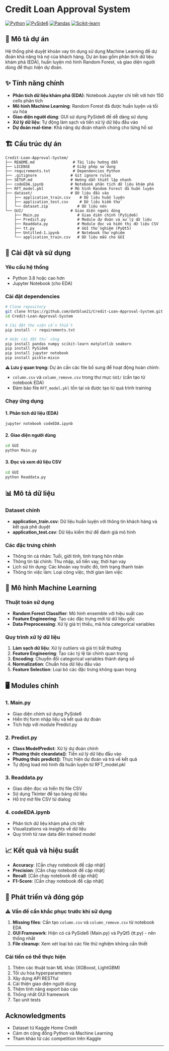 # Credit Loan Approval System

[![Python](https://img.shields.io/badge/Python-3.8+-blue.svg)](https://www.python.org/downloads/)
[![PySide6](https://img.shields.io/badge/PySide6-GUI-green.svg)](https://pypi.org/project/PySide6/)
[![Pandas](https://img.shields.io/badge/Pandas-Data%20Analysis-orange.svg)](https://pandas.pydata.org/)
[![Scikit-learn](https://img.shields.io/badge/Scikit--learn-ML-red.svg)](https://scikit-learn.org/)

## 📝 Mô tả dự án

Hệ thống phê duyệt khoản vay tín dụng sử dụng Machine Learning để dự đoán khả năng trả nợ của khách hàng. Dự án bao gồm phân tích dữ liệu khám phá (EDA), huấn luyện mô hình Random Forest, và giao diện người dùng để thực hiện dự đoán.

## ✨ Tính năng chính

- **Phân tích dữ liệu khám phá (EDA)**: Notebook Jupyter chi tiết với hơn 150 cells phân tích
- **Mô hình Machine Learning**: Random Forest đã được huấn luyện và tối ưu hóa
- **Giao diện người dùng**: GUI sử dụng PySide6 để dễ dàng sử dụng
- **Xử lý dữ liệu**: Tự động làm sạch và tiền xử lý dữ liệu đầu vào
- **Dự đoán real-time**: Khả năng dự đoán nhanh chóng cho từng hồ sơ

## 🏗️ Cấu trúc dự án

```text
Credit-Loan-Approval-System/
├── README.md                 # Tài liệu hướng dẫn
├── LICENSE                   # Giấy phép sử dụng
├── requirements.txt          # Dependencies Python
├── .gitignore               # Git ignore rules
├── SETUP.md                 # Hướng dẫn thiết lập nhanh
├── codeEDA.ipynb            # Notebook phân tích dữ liệu khám phá
├── RFT_model.pkl            # Mô hình Random Forest đã huấn luyện
├── dataset/                 # Dữ liệu đầu vào
│   ├── application_train.csv    # Dữ liệu huấn luyện
│   ├── application_test.csv     # Dữ liệu kiểm thử
│   └── dataset.zip             # Dữ liệu nén
└── GUI/                     # Giao diện người dùng
    ├── Main.py                 # Giao diện chính (PySide6)
    ├── Predict.py              # Module dự đoán và xử lý dữ liệu
    ├── Readdata.py             # Module đọc và hiển thị dữ liệu CSV
    ├── tt.py                   # GUI thử nghiệm (PyQt5)
    ├── Untitled-1.ipynb        # Notebook thử nghiệm
    └── application_train.csv   # Dữ liệu mẫu cho GUI
```

## 🚀 Cài đặt và sử dụng

### Yêu cầu hệ thống

- Python 3.8 hoặc cao hơn
- Jupyter Notebook (cho EDA)

### Cài đặt dependencies

```bash
# Clone repository
git clone https://github.com/datblue21/Credit-Loan-Approval-System.git
cd Credit-Loan-Approval-System

# Cài đặt thư viện cần thiết
pip install -r requirements.txt

# Hoặc cài đặt thủ công
pip install pandas numpy scikit-learn matplotlib seaborn
pip install PySide6
pip install jupyter notebook
pip install pickle-mixin
```

**⚠️ Lưu ý quan trọng:** Dự án cần các file bổ sung để hoạt động hoàn chỉnh:

- `column.csv` và `column_remove.csv` trong thư mục `GUI/` (cần tạo từ notebook EDA)
- Đảm bảo file `RFT_model.pkl` tồn tại và được tạo từ quá trình training

### Chạy ứng dụng

#### 1. Phân tích dữ liệu (EDA)

```bash
jupyter notebook codeEDA.ipynb
```

#### 2. Giao diện người dùng

```bash
cd GUI
python Main.py
```

#### 3. Đọc và xem dữ liệu CSV

```bash
cd GUI
python Readdata.py
```

## 📊 Mô tả dữ liệu

### Dataset chính

- **application_train.csv**: Dữ liệu huấn luyện với thông tin khách hàng và kết quả phê duyệt
- **application_test.csv**: Dữ liệu kiểm thử để đánh giá mô hình

### Các đặc trưng chính

- Thông tin cá nhân: Tuổi, giới tính, tình trạng hôn nhân
- Thông tin tài chính: Thu nhập, số tiền vay, thời hạn vay
- Lịch sử tín dụng: Các khoản vay trước đó, tình trạng thanh toán
- Thông tin việc làm: Loại công việc, thời gian làm việc

## 🤖 Mô hình Machine Learning

### Thuật toán sử dụng

- **Random Forest Classifier**: Mô hình ensemble với hiệu suất cao
- **Feature Engineering**: Tạo các đặc trưng mới từ dữ liệu gốc
- **Data Preprocessing**: Xử lý giá trị thiếu, mã hóa categorical variables

### Quy trình xử lý dữ liệu

1. **Làm sạch dữ liệu**: Xử lý outliers và giá trị bất thường
2. **Feature Engineering**: Tạo các tỷ lệ tài chính quan trọng
3. **Encoding**: Chuyển đổi categorical variables thành dạng số
4. **Normalization**: Chuẩn hóa dữ liệu đầu vào
5. **Feature Selection**: Loại bỏ các đặc trưng không quan trọng

## 🖥️ Modules chính

### 1. Main.py

- Giao diện chính sử dụng PySide6
- Hiển thị form nhập liệu và kết quả dự đoán
- Tích hợp với module Predict.py

### 2. Predict.py

- **Class ModelPredict**: Xử lý dự đoán chính
- **Phương thức cleandata()**: Tiền xử lý dữ liệu đầu vào
- **Phương thức predict()**: Thực hiện dự đoán và trả về kết quả
- Tự động load mô hình đã huấn luyện từ RFT_model.pkl

### 3. Readdata.py

- Giao diện đọc và hiển thị file CSV
- Sử dụng Tkinter để tạo bảng dữ liệu
- Hỗ trợ mở file CSV từ dialog

### 4. codeEDA.ipynb

- Phân tích dữ liệu khám phá chi tiết
- Visualizations và insights về dữ liệu
- Quy trình từ raw data đến trained model

## 📈 Kết quả và hiệu suất

- **Accuracy**: [Cần chạy notebook để cập nhật]
- **Precision**: [Cần chạy notebook để cập nhật]  
- **Recall**: [Cần chạy notebook để cập nhật]
- **F1-Score**: [Cần chạy notebook để cập nhật]

## 🔧 Phát triển và đóng góp

### ⚠️ Vấn đề cần khắc phục trước khi sử dụng

1. **Missing files**: Cần tạo `column.csv` và `column_remove.csv` từ notebook EDA
2. **GUI Framework**: Hiện có cả PySide6 (Main.py) và PyQt5 (tt.py) - nên thống nhất
3. **File cleanup**: Xem xét loại bỏ các file thử nghiệm không cần thiết

### Cải tiến có thể thực hiện

1. Thêm các thuật toán ML khác (XGBoost, LightGBM)
2. Tối ưu hóa hyperparameters
3. Xây dựng API RESTful
4. Cải thiện giao diện người dùng
5. Thêm tính năng export báo cáo
6. Thống nhất GUI framework
7. Tạo unit tests


## Acknowledgments

- Dataset từ Kaggle Home Credit
- Cảm ơn cộng đồng Python và Machine Learning
- Tham khảo từ các competition trên Kaggle

---


